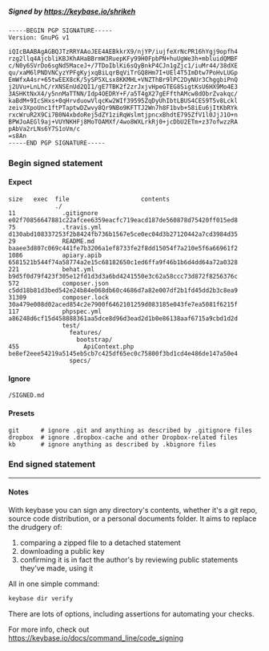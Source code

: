 ##### Signed by https://keybase.io/shrikeh
```
-----BEGIN PGP SIGNATURE-----
Version: GnuPG v1

iQIcBAABAgAGBQJTzRRYAAoJEE4AEBkkrX9/njYP/iujfeXrNcPR16hYgj9opfh4
rzg2llq4AjcbliKBJKhAHaBBrmW3RuepKFy99H0FpbPN+huUgWe3h+mbluidQMBF
c/N0y6SVrDo6sgNd5MaceJ+/7TDoIblKi6sQyBnkP4CJn1gZjc1/iuMr44/38dXE
qu/xaM6lPNDVNCyzYPFgKyjxqBiLqrBqViTrGQ8Hm7I+UEl4T5ImDtw7PoHvLUGp
EmWfxA4sr+65twEEX8cK/5ySP5XLsx8KKMHL+VNZThBr9lPC2DyNUr3ChggbiPnQ
j2UVu+LnLhC/rXNSEnUd2QI1/gE7TBK2f2zrJxjvHpeGTEG8SigtKsU6HX9Mo4E3
3ASHKtNxX4/y5nnMaTTNN/Idp4OEDRY+F/a5T4gX27gEFfthAMcw8dObrZvakqc/
kaBdM+9IcSHxs+0qHrvduowVlqcKw2WIf39595ZqDyUhIbtLBUS4CES9T5v8Lckl
zeiv3XpoUnc1ftPTaptwDZwvy8Qr9NBo9KFTTJ2Wn7h8F1bvb+58iEu6jItKbRYk
rxcWruR2X9Ci7B0N4xbdoRej5dZY1ziRqWslmtjpncxBhdtE795ZfV1l0JjJ1O+n
BPWJoAEGl9aj+VUYNKHFj8MoTOAMXf/4wo8WXLrkRj0+jcDbU2ETm+z37ofwzzRA
pAbVa2rLNs6Y7S1oVm/c
=s8An
-----END PGP SIGNATURE-----

```

<!-- END SIGNATURES -->

### Begin signed statement 

#### Expect

```
size   exec  file                    contents                                                        
             ./                                                                                      
11             .gitignore            e02f70856647881c22afcee6359eacfc719eacd187de560878d75420ff015ed8
75             .travis.yml           d130abd108337253f2b8424fb736b1567e5ce0ec04d3b27120442a7cd3984d35
29             README.md             baaee3d807c069c441fe7b3206a1ef8733fe2f8dd15054f7a210e5f6a66961f2
1086           apiary.apib           6581521b544f74a58774a2e15c68182650c1ed6ffa9f46b1b6d4dd64a72a0328
221            behat.yml             b9d5f0d79f423f305e12fd1d3d3a6bd4241550e3c62a58ccc73d872f8256376c
572            composer.json         c5dd18b81d3bed542e24b84e068db60c4686d7a82e007df2b1fd45dd2b3c8ea9
31309          composer.lock         30a479e008d02aced854c2e7900f6462101259d083185e043fe7ea5081f6215f
117            phpspec.yml           a86248d6cf15d458888361aa5dce8d96d3ead2d1b0e86138aaf6715a9cbd1d2d
               test/                                                                                 
                 features/                                                                           
                   bootstrap/                                                                        
455                  ApiContext.php  be8ef2eee54219a5145eb5cb7c425df65ec0c75800f3bd1cd4e486de147a50e4
                 specs/                                                                              
```

#### Ignore

```
/SIGNED.md
```

#### Presets

```
git      # ignore .git and anything as described by .gitignore files
dropbox  # ignore .dropbox-cache and other Dropbox-related files    
kb       # ignore anything as described by .kbignore files          
```

<!-- summarize version = 0.0.9 -->

### End signed statement

<hr>

#### Notes

With keybase you can sign any directory's contents, whether it's a git repo,
source code distribution, or a personal documents folder. It aims to replace the drudgery of:

  1. comparing a zipped file to a detached statement
  2. downloading a public key
  3. confirming it is in fact the author's by reviewing public statements they've made, using it

All in one simple command:

```bash
keybase dir verify
```

There are lots of options, including assertions for automating your checks.

For more info, check out https://keybase.io/docs/command_line/code_signing